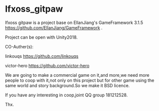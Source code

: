 # Ifxoss_gitpaw
Ifxoss gitpaw is a project base on EllanJiang's GameFramework 3.1.5 https://github.com/EllanJiang/GameFramework .

Project can be open with Unity2018.

CO-Auther(s):

linkouqs https://github.com/linkouqs
 
victor-hero https://github.com/victor-hero
 
We are going to make a commercial game on it,and more,we need more people to coop with it,not only on this 
project but for other game using the same world and story background.So we make it BSD licence.

If you have any interesting in coop,joint QQ group 181212528.

Thx.
